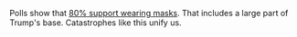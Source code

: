 Polls show that <a href="https://www.washingtonpost.com/opinions/2020/05/13/class-war-over-social-distancing-new-data-suggests-otherwise/?fbclid=IwAR2pJHnNSv4PsX8yxY8duV5NaKCwIruUq-XyJOW5iKCUvykPbwvJp0MTJTY">80% support wearing masks</a>. That includes a large part of Trump's base. Catastrophes like this unify us.
